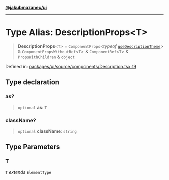 [**@jakubmazanec/ui**](../README.md)

---

# Type Alias: DescriptionProps\<T\>

> **DescriptionProps**\<`T`\> = `ComponentProps`\<_typeof_
> [`useDescriptionTheme`](../variables/useDescriptionTheme.md)\> & `ComponentPropsWithoutRef`\<`T`\>
> & `ComponentRef`\<`T`\> & `PropsWithChildren` & `object`

Defined in:
[packages/ui/source/components/Description.tsx:19](https://github.com/jakubmazanec/tools/blob/5907d31a071e860d7db8b8a00f698d18fe23e18a/packages/ui/source/components/Description.tsx#L19)

## Type declaration

### as?

> `optional` **as**: `T`

### className?

> `optional` **className**: `string`

## Type Parameters

### T

`T` _extends_ `ElementType`
